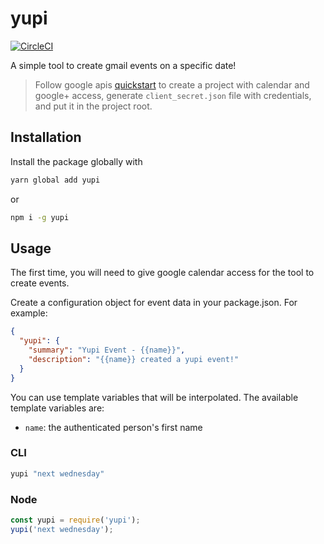 # yupi

[![CircleCI](https://circleci.com/gh/spirosikmd/yupi.svg?style=svg)](https://circleci.com/gh/spirosikmd/yupi)

A simple tool to create gmail events on a specific date!

> Follow google apis [quickstart](https://developers.google.com/google-apps/calendar/quickstart/nodejs#step_1_turn_on_the_api_name)
to create a project with calendar and google+ access, generate `client_secret.json` file with credentials,
and put it in the project root.

## Installation

Install the package globally with

```bash
yarn global add yupi
```

or

```bash
npm i -g yupi
```

## Usage

The first time, you will need to give google calendar access for the tool to create events.

Create a configuration object for event data in your package.json. For example:

```json
{
  "yupi": {
    "summary": "Yupi Event - {{name}}",
    "description": "{{name}} created a yupi event!"
  }
}
```

You can use template variables that will be interpolated. The available template variables are:

- `name`: the authenticated person's first name

### CLI

```bash
yupi "next wednesday"
```

### Node

```javascript
const yupi = require('yupi');
yupi('next wednesday');
```
